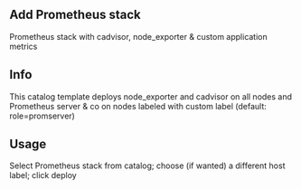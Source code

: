 ## Add Prometheus stack

Prometheus stack with cadvisor, node_exporter & custom application metrics

## Info

This catalog template deploys node_exporter and cadvisor on all nodes and Prometheus server & co on nodes labeled with custom label (default: role=promserver)

## Usage

Select Prometheus stack from catalog; choose (if wanted) a different host label; click deploy
